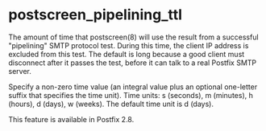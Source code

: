 # postscreen_pipelining_ttl 

 The amount of time that postscreen(8) will use the result from
a successful "pipelining" SMTP protocol test. During this time, the
client IP address is excluded from this test. The default is
long because a good client must disconnect after it passes the test,
before it can talk to a real Postfix SMTP server. 

 Specify a non-zero time value (an integral value plus an optional
one-letter suffix that specifies the time unit).  Time units: s
(seconds), m (minutes), h (hours), d (days), w (weeks).
The default time unit is d (days).  

 This feature is available in Postfix 2.8.  


